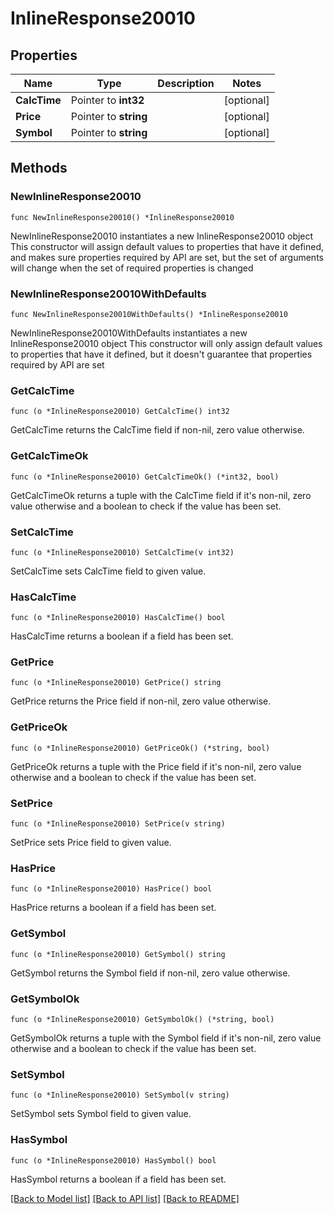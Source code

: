 # InlineResponse20010

## Properties

Name | Type | Description | Notes
------------ | ------------- | ------------- | -------------
**CalcTime** | Pointer to **int32** |  | [optional] 
**Price** | Pointer to **string** |  | [optional] 
**Symbol** | Pointer to **string** |  | [optional] 

## Methods

### NewInlineResponse20010

`func NewInlineResponse20010() *InlineResponse20010`

NewInlineResponse20010 instantiates a new InlineResponse20010 object
This constructor will assign default values to properties that have it defined,
and makes sure properties required by API are set, but the set of arguments
will change when the set of required properties is changed

### NewInlineResponse20010WithDefaults

`func NewInlineResponse20010WithDefaults() *InlineResponse20010`

NewInlineResponse20010WithDefaults instantiates a new InlineResponse20010 object
This constructor will only assign default values to properties that have it defined,
but it doesn't guarantee that properties required by API are set

### GetCalcTime

`func (o *InlineResponse20010) GetCalcTime() int32`

GetCalcTime returns the CalcTime field if non-nil, zero value otherwise.

### GetCalcTimeOk

`func (o *InlineResponse20010) GetCalcTimeOk() (*int32, bool)`

GetCalcTimeOk returns a tuple with the CalcTime field if it's non-nil, zero value otherwise
and a boolean to check if the value has been set.

### SetCalcTime

`func (o *InlineResponse20010) SetCalcTime(v int32)`

SetCalcTime sets CalcTime field to given value.

### HasCalcTime

`func (o *InlineResponse20010) HasCalcTime() bool`

HasCalcTime returns a boolean if a field has been set.

### GetPrice

`func (o *InlineResponse20010) GetPrice() string`

GetPrice returns the Price field if non-nil, zero value otherwise.

### GetPriceOk

`func (o *InlineResponse20010) GetPriceOk() (*string, bool)`

GetPriceOk returns a tuple with the Price field if it's non-nil, zero value otherwise
and a boolean to check if the value has been set.

### SetPrice

`func (o *InlineResponse20010) SetPrice(v string)`

SetPrice sets Price field to given value.

### HasPrice

`func (o *InlineResponse20010) HasPrice() bool`

HasPrice returns a boolean if a field has been set.

### GetSymbol

`func (o *InlineResponse20010) GetSymbol() string`

GetSymbol returns the Symbol field if non-nil, zero value otherwise.

### GetSymbolOk

`func (o *InlineResponse20010) GetSymbolOk() (*string, bool)`

GetSymbolOk returns a tuple with the Symbol field if it's non-nil, zero value otherwise
and a boolean to check if the value has been set.

### SetSymbol

`func (o *InlineResponse20010) SetSymbol(v string)`

SetSymbol sets Symbol field to given value.

### HasSymbol

`func (o *InlineResponse20010) HasSymbol() bool`

HasSymbol returns a boolean if a field has been set.


[[Back to Model list]](../README.md#documentation-for-models) [[Back to API list]](../README.md#documentation-for-api-endpoints) [[Back to README]](../README.md)


